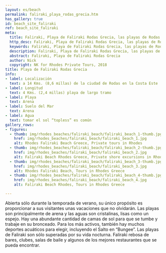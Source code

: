 ```yaml
---
layout: es/beach
permalink: faliraki_playa_rodas_grecia.htm
has_gallery: true
id: beach_site_faliraki
ref: beach_site_faliraki
meta:
  title: Faliraki, Playa de Faliraki Rodas Grecia, las playas de Rodas Grecia
  http_desc: Faliraki, Playa de Faliraki Rodas Grecia, las playas de Rodas Grecia
  keywords: Faliraki, Playa de Faliraki Rodas Grecia, las playas de Rodas Grecia
  description: Faliraki, Playa de Faliraki Rodas Grecia, las playas de Rodas Grecia
  abstract: Faliraki, Playa de Faliraki Rodas Grecia
  author: Nick
  copyright: NK for Rhodes Private Tours, 2018
title: Playa de Faliraki Rodas Grecia
info:
- label: Localización
  text: a 14 Kms. (8,6 millas) de la ciudad de Rodas en la Costa Este
- label: Longitud
  text: 4 Kms. (2,4 millas) playa de largo tramo
- label: Playa
  text: Arena
- label: Suelo del Mar
  text: Arena
- label: Agua
  text: tomar el sol “topless” es común
gallery_rows:
- figures:
  - thumb: img/rhodes_beaches/faliraki_beach/faliraki_beach_1-thumb.jpg
    href: img/rhodes_beaches/faliraki_beach/faliraki_beach_1.jpg
    alt: Rhodes Faliraki Beach Greece, Private tours in Rhodes
  - thumb: img/rhodes_beaches/faliraki_beach/faliraki_beach_2-thumb.jpg
    href: img/rhodes_beaches/faliraki_beach/faliraki_beach_2.jpg
    alt: Faliraki Beach Rhodes Greece, Private shore excursions in Rhodes
  - thumb: img/rhodes_beaches/faliraki_beach/faliraki_beach_3-thumb.jpg
    href: img/rhodes_beaches/faliraki_beach/faliraki_beach_3.jpg
    alt: Rhodes Faliraki Beach, Tours in Rhodes Greece
  - thumb: img/rhodes_beaches/faliraki_beach/faliraki_beach_4-thumb.jpg
    href: img/rhodes_beaches/faliraki_beach/faliraki_beach_4.jpg
    alt: Faliraki Beach Rhodes, Tours in Rhodes Greece

---
```

Abierta sólo durante la temporada de verano, su único propósito es proporcionar a sus visitantes unas vacaciones que no olvidarán. Las playas son principalmente de arena y las aguas son cristalinas, lisas como un espejo. Hay una abundante cantidad de camas de sol para que se tumbe y trabaje en su bronceado. Para los más activos, también hay muchos deportes acuáticos para elegir, incluyendo el Salto en “Bungee”. Las playas de Faliraki son sólo superadas por su vida nocturna. Faliraki rebosa de bares, clubes, salas de baile y algunos de los mejores restaurantes que se pueda encontrar.